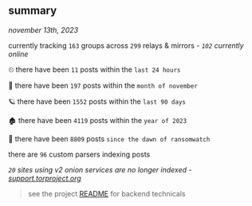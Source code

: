 
## summary
_november 13th, 2023_

currently tracking `163` groups across `299` relays & mirrors - _`102` currently online_

⏲ there have been `11` posts within the `last 24 hours`

🦈 there have been `197` posts within the `month of november`

🪐 there have been `1552` posts within the `last 90 days`

🏚 there have been `4119` posts within the `year of 2023`

🦕 there have been `8809` posts `since the dawn of ransomwatch`

there are `96` custom parsers indexing posts

_`20` sites using v2 onion services are no longer indexed - [support.torproject.org](https://support.torproject.org/onionservices/v2-deprecation/)_

> see the project [README](https://github.com/joshhighet/ransomwatch#ransomwatch--) for backend technicals
